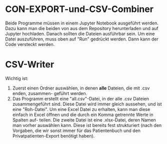 # CON-EXPORT-und-CSV-Combiner

Beide Programme müssen in einem Jupyter Notebook ausgeführt werden. 
Dazu kann man die beiden von aus dem Repository herunterladen und 
auf Jupyter hochladen. 
Danach sollten die Dateien ausführbar sein. 
Um eine Datei auszuführen, muss oben auf "Run" gedrückt werden. 
Dann kann der Code versteckt werden. 


# CSV-Writer

Wichtig ist:

1. Zuerst einen Ordner auswählen, in denen **alle** Dateien, die mit .csv enden, zusammen- 
geführt werden. 
2. Das Programm erstellt eine "all.csv"-Datei, in der alle .csv Dateien zusammengeführt sind. 
Diese Datei wird immer gleich aussehen, und ist eine "Roh-Datei". Um eine Excel Datei zu erhalten, 
kann man diese einfach in Excel öffnen und die durch ein Komma getrennte Werte in Spalten auf-
teilen. 
Die zweite Datei ist eine .xlsx-Datei, deren Namen man vorher auswählen kann. Diese ist bereits fest strukturiert (nach den 
Vorgaben, die wir sonst immer für das Patientenbuch und den Privatpatienten-Export benötigt haben). 
